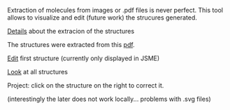 Extraction of molecules from images or .pdf files is never perfect. This tool allows to visualize and edit (future work) the strucures generated.

[Details](generation) about the extracion of the structures

The structures were extracted from this [pdf](unige_5398_attachment01.pdf).

[Edit](index3.html) first structure (currently only displayed in JSME)


[Look](index2.html) at all structures 

Project: click on the structure on the right to correct it.

(interestingly the later does not work locally... problems with .svg files)
